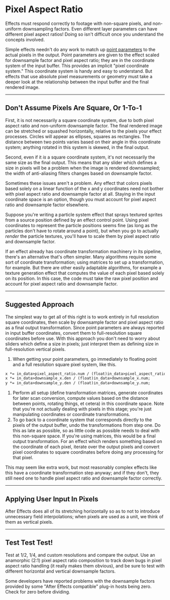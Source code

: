 # Pixel Aspect Ratio

Effects must respond correctly to footage with non-square pixels, and non-uniform downsampling factors. Even different layer parameters can have different pixel aspect ratios! Doing so isn't difficult once you understand the concepts involved.

Simple effects needn't do any work to match up [point parameters](../effect-basics/parameters.md#effect-basics-parameters) to the actual pixels in the output. Point parameters are given to the effect scaled for downsample factor and pixel aspect ratio; they are in the coordinate system of the input buffer. This provides an implicit "pixel coordinate system." This coordinate system is handy and easy to understand. But effects that use absolute pixel measurements or geometry must take a deeper look at the relationship between the input buffer and the final rendered image.

---

## Don't Assume Pixels Are Square, Or 1-To-1

First, it is not necessarily a square coordinate system, due to both pixel aspect ratio and non-uniform downsample factor. The final rendered image can be stretched or squashed horizontally, relative to the pixels your effect processes. Circles will appear as ellipses, squares as rectangles. The distance between two points varies based on their angle in this coordinate system; anything rotated in this system is skewed, in the final output.

Second, even if it *is* a square coordinate system, it's not necessarily the same size as the final output. This means that any slider which defines a size in pixels will be a problem when the image is rendered downsampled; the width of anti-aliasing filters changes based on downsample factor.

Sometimes these issues aren't a problem. Any effect that colors pixels based solely on a linear function of the x and y coordinates need not bother with pixel aspect ratio and downsample factor at all. Staying in the input coordinate space is an option, though you must account for pixel aspect ratio and downsample factor elsewhere.

Suppose you're writing a particle system effect that sprays textured sprites from a source position defined by an effect control point. Using pixel coordinates to represent the particle positions seems fine (as long as the particles don't have to rotate around a point), but when you go to actually *render* the particle textures, you'll have to scale them by pixel aspect ratio and downsample factor.

If an effect already has coordinate transformation machinery in its pipeline, there's an alternative that's often simpler. Many algorithms require some sort of coordinate transformation; using matrices to set up a transformation, for example. But there are other easily adaptable algorithms, for example a texture generation effect that computes the value of each pixel based solely on its position. In this case, the code must take the raw pixel position and account for pixel aspect ratio and downsample factor.

---

## Suggested Approach

The simplest way to get all of this right is to work entirely in full resolution square coordinates, then scale by downsample factor and pixel aspect ratio as a final output transformation. Since point parameters are always reported in input buffer coordinates, convert them to full-resolution square coordinates before use. With this approach you don't need to worry about sliders which define a size in pixels; just interpret them as defining size in full-resolution vertical pixels.

1. When getting your point parameters, go immediately to floating point and a full resolution square pixel system, like this.

```default
x *= in_data>pixel_aspect_ratio.num / (float)in_data>pixel_aspect_ratio.den;
x *= in_data>downsample_x.den / (float)in_data>downsample_x.num;
y *= in_data>downsample_y.den / (float)in_data>downsample_y.num;
```

1. Perform all setup (define transformation matrices, generate coordinates for later scan conversion, compute values based on the distance between points, rotating things, et cetera) in this coordinate space. Note that you're not actually dealing with pixels in this stage; you're just manipulating coordinates or coordinate transformations.
2. To go back to a coordinate system that corresponds directly to the pixels of the output buffer, undo the transformations from step one. Do this as late as possible, so as little code as possible needs to deal with this non-square space. If you're using matrices, this would be a final output transformation. For an effect which renders something based on the coordinate of each pixel, iterate over the output pixels and convert pixel coordinates to square coordinates before doing any processing for that pixel.

This may seem like extra work, but most reasonably complex effects like this have a coordinate transformation step anyway; and if they don't, they still need one to handle pixel aspect ratio and downsample factor correctly.

---

## Applying User Input In Pixels

After Effects does all of its stretching horizontally so as to not to introduce unnecessary field interpolations; when pixels are used as a unit, we think of them as vertical pixels.

---

## Test Test Test!

Test at 1/2, 1/4, and custom resolutions and compare the output. Use an anamorphic (2:1) pixel aspect ratio composition to track down bugs in pixel aspect ratio handling (it really makes them obvious), and be sure to test with different horizontal and vertical downsample factors.

Some developers have reported problems with the downsample factors provided by some "After Effects compatible" plug-in hosts being zero. Check for zero before dividing.
